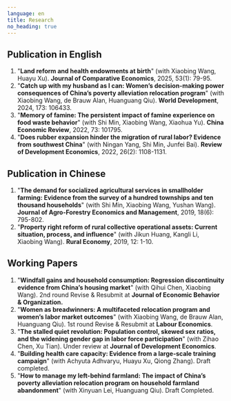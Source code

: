```yaml
---
language: en
title: Research
no_heading: true
---
```


## Publication in English

<ol>

<li>"<b>Land reform and health endowments at birth</b>" (with Xiaobing Wang, Huayu Xu). <b>Journal of Comparative Economics</b>, 2025, 53(1): 79-95.

<li>"<b>Catch up with my husband as I can: Women’s decision-making power consequences of China’s poverty alleviation relocation program</b>" (with Xiaobing Wang, de Brauw Alan, Huanguang Qiu). <b>World Development</b>, 2024, 173: 106433.

<li>"<b>Memory of famine: The persistent impact of famine experience on food waste behavior</b>" (with Shi Min, Xiaobing Wang, Xiaohua Yu). <b>China Economic Review</b>, 2022, 73: 101795.

<li>"<b>Does rubber expansion hinder the migration of rural labor? Evidence from southwest China</b>" (with Ningan Yang, Shi Min, Junfei Bai). <b>Review of Development Economics</b>, 2022, 26(2): 1108-1131.

</ol>

## Publication in Chinese

<ol>

<li>"<b>The demand for socialized agricultural services in smallholder farming: Evidence from the survey of a hundred townships and ten thousand households</b>" (with Shi Min, Xiaobing Wang, Yushan Wang). <b>Journal of Agro-Forestry Economics and Management</b>, 2019, 18(6): 795-802.

<li>"<b>Property right reform of rural collective operational assets: Current situation, process, and influence</b>" (with Jikun Huang, Kangli Li, Xiaobing Wang). <b>Rural Economy</b>, 2019, 12: 1-10.

</ol>

## Working Papers

<ol>

<li>"<b>Windfall gains and household consumption: Regression discontinuity evidence from China’s housing market</b>" (with Qihui Chen, Xiaobing Wang). 2nd round Revise & Resubmit at <b>Journal of Economic Behavior & Organization.</b>

<li>"<b>Women as breadwinners: A multifaceted relocation program and women’s labor market outcomes</b>" (with Xiaobing Wang, de Brauw Alan, Huanguang Qiu). 1st round Revise & Resubmit at <b>Labour Economics</b>.

<li>"<b>The stalled quiet revolution: Population control, skewed sex ratios, and the widening gender gap in labor force participation</b>" (with Zihao Chen, Xu Tian). Under review at <b>Journal of Development Economics</b>.

<li>"<b>Building health care capacity: Evidence from a large-scale training campaign</b>" (with Achyuta Adhvaryu, Huayu Xu, Qiong Zhang). Draft completed.

<li>"<b>How to manage my left-behind farmland: The impact of China’s poverty alleviation relocation program on household farmland abandonment</b>" (with Xinyuan Lei, Huanguang Qiu). Draft Completed.

</ol>
